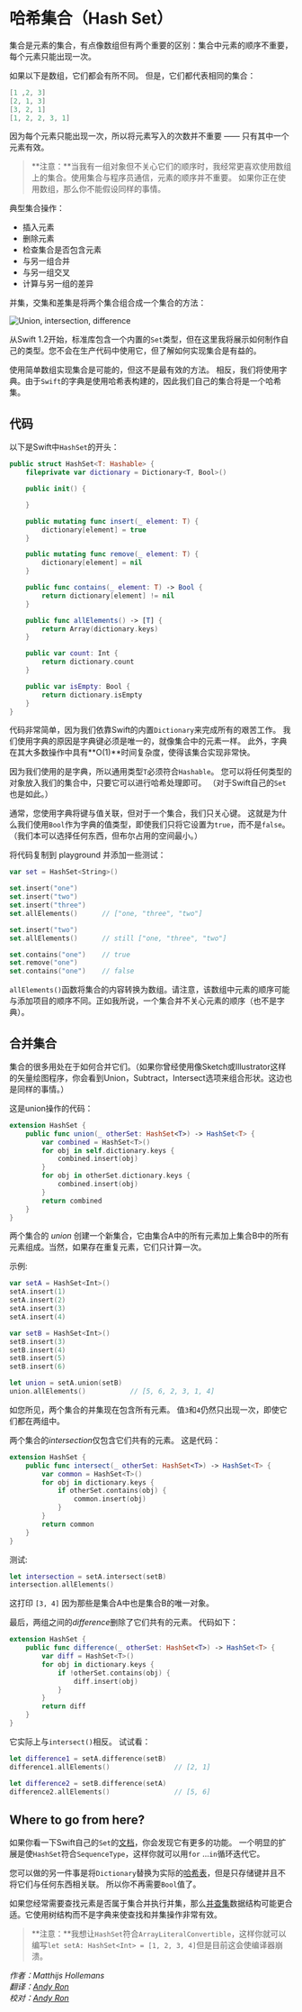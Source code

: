 # 哈希集合（Hash Set）

集合是元素的集合，有点像数组但有两个重要的区别：集合中元素的顺序不重要，每个元素只能出现一次。

如果以下是数组，它们都会有所不同。 但是，它们都代表相同的集合：

```swift
[1 ,2, 3]
[2, 1, 3]
[3, 2, 1]
[1, 2, 2, 3, 1]
```

因为每个元素只能出现一次，所以将元素写入的次数并不重要 —— 只有其中一个元素有效。

> **注意：**当我有一组对象但不关心它们的顺序时，我经常更喜欢使用数组上的集合。使用集合与程序员通信，元素的顺序并不重要。 如果你正在使用数组，那么你不能假设同样的事情。


典型集合操作：

- 插入元素
- 删除元素
- 检查集合是否包含元素
- 与另一组合并
- 与另一组交叉
- 计算与另一组的差异

并集，交集和差集是将两个集合组合成一个集合的方法：

![Union, intersection, difference](Images/CombineSets.png)

从Swift 1.2开始，标准库包含一个内置的`Set`类型，但在这里我将展示如何制作自己的类型。您不会在生产代码中使用它，但了解如何实现集合是有益的。

使用简单数组实现集合是可能的，但这不是最有效的方法。 相反，我们将使用字典。由于`Swift`的字典是使用哈希表构建的，因此我们自己的集合将是一个哈希集。

## 代码

以下是Swift中`HashSet`的开头：

```swift
public struct HashSet<T: Hashable> {
    fileprivate var dictionary = Dictionary<T, Bool>()

    public init() {

    }

    public mutating func insert(_ element: T) {
        dictionary[element] = true
    }

    public mutating func remove(_ element: T) {
        dictionary[element] = nil
    }

    public func contains(_ element: T) -> Bool {
        return dictionary[element] != nil
    }

    public func allElements() -> [T] {
        return Array(dictionary.keys)
    }

    public var count: Int {
        return dictionary.count
    }

    public var isEmpty: Bool {
        return dictionary.isEmpty
    }
}
```

代码非常简单，因为我们依靠Swift的内置`Dictionary`来完成所有的艰苦工作。 我们使用字典的原因是字典键必须是唯一的，就像集合中的元素一样。 此外，字典在其大多数操作中具有**O(1)**时间复杂度，使得该集合实现非常快。

因为我们使用的是字典，所以通用类型`T`必须符合`Hashable`。 您可以将任何类型的对象放入我们的集合中，只要它可以进行哈希处理即可。 （对于Swift自己的`Set`也是如此。）

通常，您使用字典将键与值关联，但对于一个集合，我们只关心键。 这就是为什么我们使用`Bool`作为字典的值类型，即使我们只将它设置为`true`，而不是`false`。 （我们本可以选择任何东西，但布尔占用的空间最小。）

将代码复制到 playground 并添加一些测试：

```swift
var set = HashSet<String>()

set.insert("one")
set.insert("two")
set.insert("three")
set.allElements()      // ["one, "three", "two"]

set.insert("two")
set.allElements()      // still ["one, "three", "two"]

set.contains("one")    // true
set.remove("one")
set.contains("one")    // false
```

`allElements()`函数将集合的内容转换为数组。请注意，该数组中元素的顺序可能与添加项目的顺序不同。正如我所说，一个集合并不关心元素的顺序（也不是字典）。


## 合并集合

集合的很多用处在于如何合并它们。（如果你曾经使用像Sketch或Illustrator这样的矢量绘图程序，你会看到Union，Subtract，Intersect选项来组合形状。这边也是同样的事情。）

这是union操作的代码：

```swift
extension HashSet {
    public func union(_ otherSet: HashSet<T>) -> HashSet<T> {
        var combined = HashSet<T>()
        for obj in self.dictionary.keys {
            combined.insert(obj)
        }
        for obj in otherSet.dictionary.keys {
            combined.insert(obj)
        }
        return combined
    }
}
```

两个集合的 *union* 创建一个新集合，它由集合A中的所有元素加上集合B中的所有元素组成。当然，如果存在重复元素，它们只计算一次。

示例:

```swift
var setA = HashSet<Int>()
setA.insert(1)
setA.insert(2)
setA.insert(3)
setA.insert(4)

var setB = HashSet<Int>()
setB.insert(3)
setB.insert(4)
setB.insert(5)
setB.insert(6)

let union = setA.union(setB)
union.allElements()           // [5, 6, 2, 3, 1, 4]
```

如您所见，两个集合的并集现在包含所有元素。 值`3`和`4`仍然只出现一次，即使它们都在两组中。

两个集合的*intersection*仅包含它们共有的元素。 这是代码：

```swift
extension HashSet {
    public func intersect(_ otherSet: HashSet<T>) -> HashSet<T> {
        var common = HashSet<T>()
        for obj in dictionary.keys {
            if otherSet.contains(obj) {
                common.insert(obj)
            }
        }
        return common
    }
}
```

测试:

```swift
let intersection = setA.intersect(setB)
intersection.allElements()
```

这打印 `[3, 4]` 因为那些是集合A中也是集合B的唯一对象。

最后，两组之间的*difference*删除了它们共有的元素。 代码如下：

```swift
extension HashSet {
    public func difference(_ otherSet: HashSet<T>) -> HashSet<T> {
        var diff = HashSet<T>()
        for obj in dictionary.keys {
            if !otherSet.contains(obj) {
                diff.insert(obj)
            }
        }
        return diff
    }
}
```

它实际上与`intersect()`相反。 试试看：

```swift
let difference1 = setA.difference(setB)
difference1.allElements()                // [2, 1]

let difference2 = setB.difference(setA)
difference2.allElements()                // [5, 6]
```

## Where to go from here?

如果你看一下Swift自己的`Set`的[文档](http://swiftdoc.org/v2.1/type/Set/)，你会发现它有更多的功能。 一个明显的扩展是使`HashSet`符合`SequenceType`，这样你就可以用`for` ...`in`循环迭代它。

您可以做的另一件事是将`Dictionary`替换为实际的[哈希表](../Hash%20Table)，但是只存储键并且不将它们与任何东西相关联。 所以你不再需要`Bool`值了。

如果您经常需要查找元素是否属于集合并执行并集，那么[并查集](../Union-Find/)数据结构可能更合适。它使用树结构而不是字典来使查找和并集操作非常有效。

> **注意：**我想让`HashSet`符合`ArrayLiteralConvertible`，这样你就可以编写`let setA: HashSet<Int> = [1, 2, 3, 4]`但是目前这会使编译器崩溃。

*作者：Matthijs Hollemans*   
*翻译：[Andy Ron](https://github.com/andyRon)*  
*校对：[Andy Ron](https://github.com/andyRon)*  
